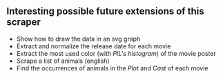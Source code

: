 ## Interesting possible future extensions of this scraper

- Show how to draw the data in an svg graph
- Extract and normalize the release date for each movie
- Extract the most used color (with *PIL's histogram*) of the movie poster
- Scrape a list of animals (english)
- Find the occurrences of animals in the *Plot* and *Cast* of each movie